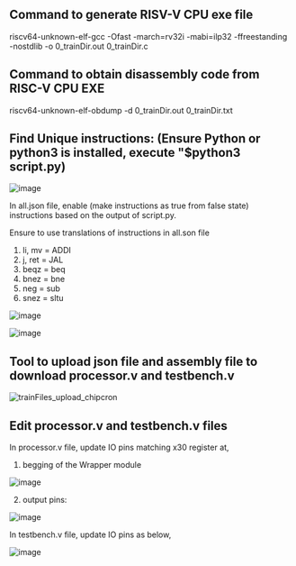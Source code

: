 Command to generate RISV-V CPU exe file
-----------------------------------------
riscv64-unknown-elf-gcc -Ofast -march=rv32i -mabi=ilp32 -ffreestanding -nostdlib -o 0_trainDir.out 0_trainDir.c

Command to obtain disassembly code from RISC-V CPU EXE
--------------------------------------------------------
riscv64-unknown-elf-obdump -d 0_trainDir.out 0_trainDir.txt

Find Unique instructions: (Ensure Python or python3 is installed, execute "$python3 script.py)
--------------------------
![image](https://github.com/pavankumarka/RISCV-Hardware_Design_Program_by_VSD/assets/22821014/d04c0084-af83-43d1-9fc5-772d23218f8a)

In all.json file, enable (make instructions as true from false state) instructions based on the output of script.py.

Ensure to use translations of instructions in all.son file  
1. li, mv = ADDI
2. j, ret = JAL
3. beqz = beq
4. bnez = bne
5. neg = sub
6. snez = sltu

![image](https://github.com/pavankumarka/RISCV-Hardware_Design_Program_by_VSD/assets/22821014/37b80d5f-9f77-4a40-961c-3bf1c45a3acf)

![image](https://github.com/pavankumarka/RISCV-Hardware_Design_Program_by_VSD/assets/22821014/e06648a4-66a8-4f81-8861-dae2ca99bf4a)


Tool to upload json file and assembly file to download processor.v and testbench.v
----------------------------------------------------------------------------------

![trainFiles_upload_chipcron](https://github.com/pavankumarka/RISCV-Hardware_Design_Program_by_VSD/assets/22821014/4ab1693e-5f06-4d57-a5a9-49f85a85641f)


Edit processor.v and testbench.v files
----------------------------------------

In processor.v file, update IO pins matching x30 register at,

1. begging of the Wrapper module
   
![image](https://github.com/pavankumarka/RISCV-Hardware_Design_Program_by_VSD/assets/22821014/429ee429-9382-4062-adc0-13c8768fb556)

2. output pins:
   
![image](https://github.com/pavankumarka/RISCV-Hardware_Design_Program_by_VSD/assets/22821014/41f23874-f937-482b-b1c7-d7b0931a0caa)

In testbench.v file, update IO pins as below,

![image](https://github.com/pavankumarka/RISCV-Hardware_Design_Program_by_VSD/assets/22821014/8f94a8ea-c653-4348-9580-9510b447af8c)





